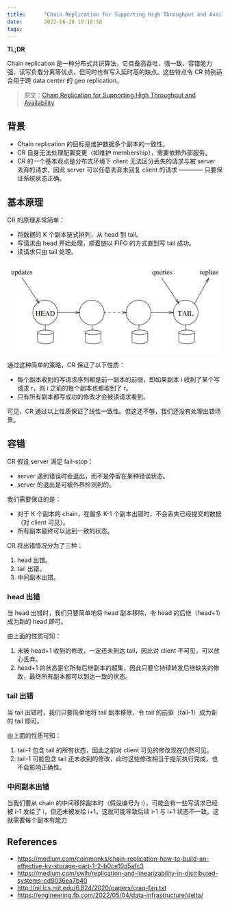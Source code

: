 ```yaml
---
title:      "Chain Replication for Supporting High Throughput and Availability"
date:       2022-06-28 19:18:58
tags:
---
```


**TL;DR**

Chain replication 是一种分布式共识算法，它具备高吞吐、强一致、容错能力强、读写负载分离等优点，但同时也有写入延时高的缺点。这些特点令 CR 特别适合用于跨 data center 的 geo replication。

> 原文：[Chain Replication for Supporting High Throughput and Availability](https://www.usenix.org/legacy/events/osdi04/tech/full_papers/renesse/renesse.pdf)

<!--more-->

## 背景

- Chain replication 的目标是维护数据多个副本的一致性。
- CR 自身无法处理配置变更（如维护 membership），需要依赖外部服务。
- CR 的一个基本观点是分布式环境下 client 无法区分丢失的请求与被 server 丢弃的请求，因此 server 可以任意丢弃未回复 client 的请求 ———— 只要保证系统状态正确。

## 基本原理

CR 的原理非常简单：
- 将数据的 K 个副本链式排列，从 head 到 tail。
- 写请求由 head 开始处理，顺着链以 FIFO 的方式直到写 tail 成功。
- 读请求只由 tail 处理。

![](/images/2022-06/chain-replication-01.png)

通过这种简单的策略，CR 保证了以下性质：
- 每个副本收到的写请求序列都是前一副本的前缀，即如果副本 i 收到了某个写请求 r，则 i 之前的每个副本也都收到了 r。
- 只有所有副本都写成功的修改才会被读请求看到。

可见，CR 通过以上性质保证了线性一致性。但这还不够，我们还没有处理出错场景。

## 容错

CR 假设 server 满足 fail-stop：
- server 遇到错误时会退出，而不是停留在某种错误状态。
- server 的退出是可被外界检测到的。

我们需要保证的是：
- 对于 K 个副本的 chain，在最多 K-1 个副本出错时，不会丢失已经提交的数据（对 client 可见）。
- 所有副本最终可以达到一致的状态。

CR 将出错情况分为了三种：
1. head 出错。
2. tail 出错。
3. 中间副本出错。

### head 出错

当 head 出错时，我们只要简单地将 head 副本移除，令 head 的后继（head+1）成为新的 head 即可。

由上面的性质可知：
1. 未被 head+1 收到的修改，一定还未到达 tail，因此对 client 不可见，可以放心丢弃。
2. head+1 的状态是它所有后继副本的超集，因此只要它持续转发后继缺失的修改，最终所有副本都可以到达一致的状态。

### tail 出错

当 tail 出错时，我们只要简单地将 tail 副本移除，令 tail 的前驱（tail-1）成为新的 tail 即可。

由上面的性质可知：
1. tail-1 包含 tail 的所有状态，因此之前对 client 可见的修改现在仍然可见。
2. tail-1 可能包含 tail 还未收到的修改，此时这些修改相当于提前执行完成，也不会影响正确性。

### 中间副本出错

当我们要从 chain 的中间移除副本时（假设编号为 i），可能会有一些写请求已经被 i-1 发给了 i，但还未被发给 i+1。这就可能导致后续 i-1 与 i+1 状态不一致。这就需要每个副本有能力

## References

- https://medium.com/coinmonks/chain-replication-how-to-build-an-effective-kv-storage-part-1-2-b0ce10d5afc3
- https://medium.com/swlh/replication-and-linearizability-in-distributed-systems-cd9036ea7b40
- http://nil.lcs.mit.edu/6.824/2020/papers/craq-faq.txt
- https://engineering.fb.com/2022/05/04/data-infrastructure/delta/